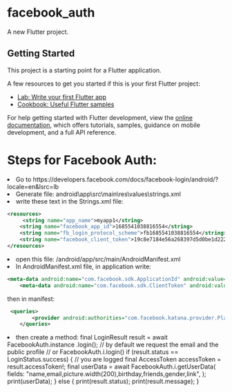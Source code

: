 # facebook_auth

A new Flutter project.

## Getting Started

This project is a starting point for a Flutter application.

A few resources to get you started if this is your first Flutter project:

- [Lab: Write your first Flutter app](https://docs.flutter.dev/get-started/codelab)
- [Cookbook: Useful Flutter samples](https://docs.flutter.dev/cookbook)

For help getting started with Flutter development, view the
[online documentation](https://docs.flutter.dev/), which offers tutorials,
samples, guidance on mobile development, and a full API reference.

# Steps for Facebook Auth:
<li>Go to https://developers.facebook.com/docs/facebook-login/android/?locale=en&lsrc=lb </li>

<li>Generate file:  android\app\src\main\res\values\strings.xml </li>

<li>write these text in the Strings.xml file: </li>

```xml
<resources>
     <string name="app_name">myapp1</string>
    <string name="facebook_app_id">1685541038816554</string>
    <string name="fb_login_protocol_scheme">fb1685541038816554</string>
    <string name="facebook_client_token">19c8e7184e56a268397d5d0be1d22268</string>
</resources> 
```
<li>open this file: /android/app/src/main/AndroidManifest.xml </li>
<li>In AndroidManifest.xml file, in application write: </li>

```xml
<meta-data android:name="com.facebook.sdk.ApplicationId" android:value="@string/facebook_app_id"/>
   	<meta-data android:name="com.facebook.sdk.ClientToken" android:value="@string/facebook_client_token"/>
```
then in manifest: 

```xml
 <queries>
        <provider android:authorities="com.facebook.katana.provider.PlatformProvider" />
    </queries>
```
<li> then create a method:
final LoginResult result = await FacebookAuth.instance
        .login(); // by default we request the email and the public profile
    // or FacebookAuth.i.login()
    if (result.status == LoginStatus.success) {
      // you are logged
      final AccessToken accessToken = result.accessToken!;
      final userData = await FacebookAuth.i.getUserData(
        fields: "name,email,picture.width(200),birthday,friends,gender,link",
      );
      print(userData);
    } else {
      print(result.status);
      print(result.message);
    } </li>

